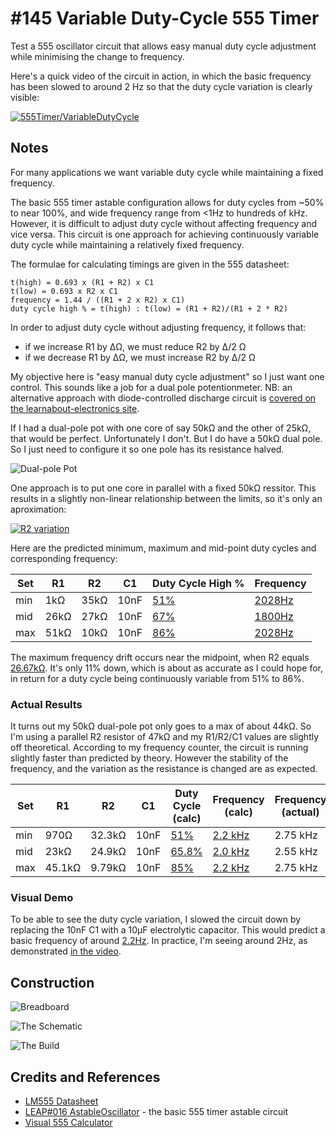 # #145 Variable Duty-Cycle 555 Timer

Test a 555 oscillator circuit that allows easy manual duty cycle adjustment while minimising the change to frequency.

Here's a quick video of the circuit in action, in which the basic frequency has been slowed to around 2 Hz
so that the duty cycle variation is clearly visible:

[![555Timer/VariableDutyCycle](https://img.youtube.com/vi/UJAR0J1mjsE/0.jpg)](https://www.youtube.com/watch?v=UJAR0J1mjsE)


## Notes

For many applications we want variable duty cycle while maintaining a fixed frequency.

The basic 555 timer astable configuration allows for duty cycles from ~50% to near 100%, and wide frequency range from <1Hz to hundreds of kHz.
However, it is difficult to adjust duty cycle without affecting frequency and vice versa.
This circuit is one approach for achieving continuously variable duty cycle while maintaining a relatively fixed frequency.

The formulae for calculating timings are given in the 555 datasheet:

    t(high) = 0.693 x (R1 + R2) x C1
    t(low) = 0.693 x R2 x C1
    frequency = 1.44 / ((R1 + 2 x R2) x C1)
    duty cycle high % = t(high) : t(low) = (R1 + R2)/(R1 + 2 * R2)

In order to adjust duty cycle without adjusting frequency, it follows that:
* if we increase R1 by ∆Ω, we must reduce R2 by ∆/2 Ω
* if we decrease R1 by ∆Ω, we must increase R2 by ∆/2 Ω

My objective here is "easy manual duty cycle adjustment" so I just want one control.
This sounds like a job for a dual pole potentionmeter.
NB: an alternative approach with diode-controlled discharge circuit is [covered on the learnabout-electronics site](http://www.learnabout-electronics.org/Oscillators/osc44.php).

If I had a dual-pole pot with one core of say 50kΩ and the other of 25kΩ, that would be perfect.
Unfortunately I don't. But I do have a 50kΩ dual pole. So I just need to configure it so one pole has
its resistance halved.

![Dual-pole Pot](./assets/VariableDutyCycle_pot.jpg?raw=true)

One approach is to put one core in parallel with a fixed 50kΩ ressitor.
This results in a slightly non-linear relationship between the limits, so it's only an aproximation:

[![R2 variation](./assets/parallel_plot.png?raw=true)](https://www.wolframalpha.com/input/?i=1%2F%281%2Fx+%2B+1%2F50%29%2C+x+%3E%3D0.0%2C+x%3C50.0)

Here are the predicted minimum, maximum and mid-point duty cycles and corresponding frequency:

| Set | R1   | R2   | C1   | Duty Cycle High % | Frequency |
|-----|------|------|------|-------------------|-----------|
| min | 1kΩ  | 35kΩ | 10nF | [51%](https://www.wolframalpha.com/input/?i=%281k%CE%A9+%2B+35k%CE%A9%29%2F%281k%CE%A9+%2B+2+*+35k%CE%A9%29)   | [2028Hz](https://www.wolframalpha.com/input/?i=1.44+%2F+%28%281k%CE%A9+%2B+2+*+35k%CE%A9%29+*+10nF%29)  |
| mid | 26kΩ | 27kΩ | 10nF | [67%](https://www.wolframalpha.com/input/?i=%2826k%CE%A9+%2B+25k%CE%A9%29%2F%2826k%CE%A9+%2B+2+*+25k%CE%A9%29) | [1800Hz](https://www.wolframalpha.com/input/?i=1.44+%2F+%28%2826k%CE%A9+%2B+2+*+27k%CE%A9%29+*+10nF%29) |
| max | 51kΩ | 10kΩ | 10nF | [86%](https://www.wolframalpha.com/input/?i=%2851k%CE%A9+%2B+10k%CE%A9%29%2F%2851k%CE%A9+%2B+2+*+10k%CE%A9%29) | [2028Hz](https://www.wolframalpha.com/input/?i=1.44+%2F+%28%2851k%CE%A9+%2B+2+*+10k%CE%A9%29+*+10nF%29) |

The maximum frequency drift occurs near the midpoint, when R2 equals [26.67kΩ](https://www.wolframalpha.com/input/?i=10k%CE%A9+%2B+1%2F%281%2F50k%CE%A9+%2B+1%2F25k%CE%A9%29).
It's only 11% down, which is about as accurate as I could hope for, in return for a duty cycle being continuously variable from 51% to 86%.


### Actual Results

It turns out my 50kΩ dual-pole pot only goes to a max of about 44kΩ. So I'm using a parallel R2 resistor of 47kΩ and my R1/R2/C1 values are slightly off theoretical.
According to my frequency counter, the circuit is running slightly faster than predicted by theory.
However the stability of the frequency, and the variation as the resistance is changed are as expected.

| Set | R1    | R2     | C1   | Duty Cycle (calc) | Frequency (calc) | Frequency (actual) |
|-----|-------|--------|------|-------------------|------------------|--------------------|
| min | 970Ω  | 32.3kΩ | 10nF | [51%](https://www.wolframalpha.com/input/?i=%28970%CE%A9+%2B+32.3k%CE%A9%29%2F%28970%CE%A9+%2B+2+*+32.3k%CE%A9%29)     | [2.2 kHz](https://www.wolframalpha.com/input/?i=1.44+%2F+%28%28970%CE%A9+%2B+2+*+32.3k%CE%A9%29+*+10nF%29)   |  2.75 kHz |
| mid | 23kΩ  | 24.9kΩ | 10nF | [65.8%](https://www.wolframalpha.com/input/?i=%2823k%CE%A9+%2B+24.9k%CE%A9%29%2F%2823k%CE%A9+%2B+2+*+24.9k%CE%A9%29)   | [2.0 kHz](https://www.wolframalpha.com/input/?i=1.44+%2F+%28%2823k%CE%A9+%2B+2+*+24.9k%CE%A9%29+*+10nF%29)   |  2.55 kHz |
| max | 45.1kΩ| 9.79kΩ | 10nF | [85%](https://www.wolframalpha.com/input/?i=%2845.1k%CE%A9+%2B+9.79k%CE%A9%29%2F%2845.1k%CE%A9+%2B+2+*+9.79k%CE%A9%29) | [2.2 kHz](https://www.wolframalpha.com/input/?i=1.44+%2F+%28%2845.1k%CE%A9+%2B+2+*+9.79k%CE%A9%29+*+10nF%29) |  2.75 kHz |

### Visual Demo

To be able to see the duty cycle variation, I slowed the circuit down by replacing the 10nF C1 with a 10µF electrolytic capacitor.
This would predict a basic frequency of around
[2.2Hz](http://visual555.tardate.com/?mode=astable&r1=45.1&r2=9.79&c=10).
In practice, I'm seeing around 2Hz, as demonstrated [in the video](https://youtu.be/UJAR0J1mjsE).

## Construction

![Breadboard](./assets/VariableDutyCycle_bb.jpg?raw=true)

![The Schematic](./assets/VariableDutyCycle_schematic.jpg?raw=true)

![The Build](./assets/VariableDutyCycle_build.jpg?raw=true)

## Credits and References
* [LM555 Datasheet](https://www.futurlec.com/Linear/LM555CN.shtml)
* [LEAP#016 AstableOscillator](../AstableOscillator) - the basic 555 timer astable circuit
* [Visual 555 Calculator](http://visual555.tardate.com)

